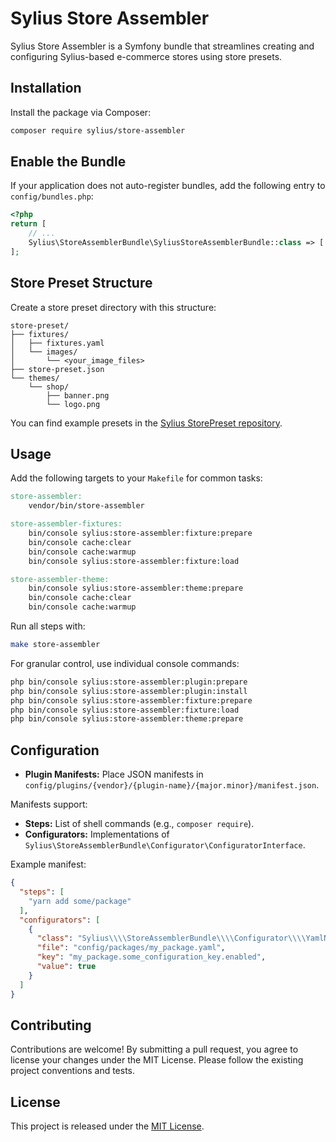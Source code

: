 # Sylius Store Assembler

Sylius Store Assembler is a Symfony bundle that streamlines creating and configuring Sylius-based e-commerce stores using store presets.

## Installation

Install the package via Composer:

```bash
composer require sylius/store-assembler
```

## Enable the Bundle

If your application does not auto-register bundles, add the following entry to `config/bundles.php`:

```php
<?php
return [
    // ...
    Sylius\StoreAssemblerBundle\SyliusStoreAssemblerBundle::class => ['all' => true],
];
```

## Store Preset Structure

Create a store preset directory with this structure:

```
store-preset/
├── fixtures/
│   ├── fixtures.yaml
│   └── images/
│       └── <your_image_files>
├── store-preset.json
└── themes/
    └── shop/
        ├── banner.png
        └── logo.png
```

You can find example presets in the [Sylius StorePreset repository](https://github.com/Sylius/StorePreset).

## Usage

Add the following targets to your `Makefile` for common tasks:

```makefile
store-assembler:
    vendor/bin/store-assembler

store-assembler-fixtures:
    bin/console sylius:store-assembler:fixture:prepare
    bin/console cache:clear
    bin/console cache:warmup
    bin/console sylius:store-assembler:fixture:load

store-assembler-theme:
    bin/console sylius:store-assembler:theme:prepare
    bin/console cache:clear
    bin/console cache:warmup
```

Run all steps with:

```bash
make store-assembler
```

For granular control, use individual console commands:

```bash
php bin/console sylius:store-assembler:plugin:prepare
php bin/console sylius:store-assembler:plugin:install
php bin/console sylius:store-assembler:fixture:prepare
php bin/console sylius:store-assembler:fixture:load
php bin/console sylius:store-assembler:theme:prepare
```

## Configuration

- **Plugin Manifests:** Place JSON manifests in `config/plugins/{vendor}/{plugin-name}/{major.minor}/manifest.json`.  

Manifests support:

- **Steps:** List of shell commands (e.g., `composer require`).
- **Configurators:** Implementations of `Sylius\StoreAssemblerBundle\Configurator\ConfiguratorInterface`.

Example manifest:

```json
{
  "steps": [
    "yarn add some/package"
  ],
  "configurators": [
    {
      "class": "Sylius\\\\StoreAssemblerBundle\\\\Configurator\\\\YamlNodeConfigurator",
      "file": "config/packages/my_package.yaml",
      "key": "my_package.some_configuration_key.enabled",
      "value": true
    }
  ]
}
```

## Contributing

Contributions are welcome! By submitting a pull request, you agree to license your changes under the MIT License. Please follow the existing project conventions and tests.

## License

This project is released under the [MIT License](LICENSE).
